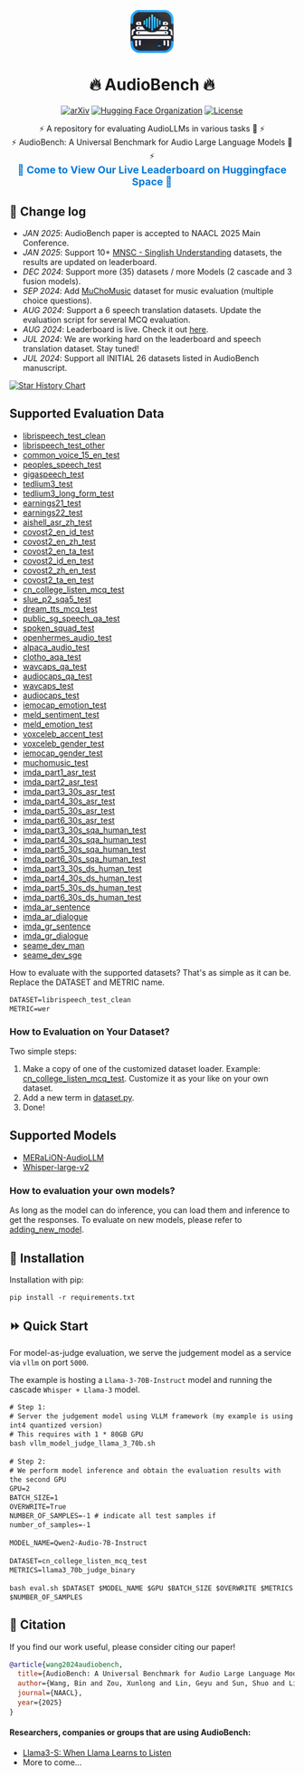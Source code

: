 <p align="center">
  <img src="assets/logo.png" alt="Prometheus-Logo" style="width: 15%; display: block; margin: auto;">
</p>

<h1 align="center">🔥 AudioBench 🔥</h1>


<p align="center">
  <a href="https://arxiv.org/abs/2406.16020"><img src="https://img.shields.io/badge/arXiv-2406.16020-b31b1b.svg" alt="arXiv"></a>
  <a href="https://huggingface.co/AudioLLMs"><img src="https://img.shields.io/badge/Hugging%20Face-Organization-ff9d00" alt="Hugging Face Organization"></a>
  <a href="https://huggingface.co/spaces/AudioLLMs/AudioBench-Leaderboard"><img src="https://img.shields.io/badge/AudioBench-Leaderboard-g41b1b.svg" alt="License"></a>
</p>

<p align="center">
  ⚡ A repository for evaluating AudioLLMs in various tasks 🚀 ⚡ <br>
  ⚡ AudioBench: A Universal Benchmark for Audio Large Language Models 🚀 ⚡ <br>
    <a href="https://huggingface.co/spaces/AudioLLMs/AudioBench-Leaderboard" 
     target="_blank" 
     style="text-decoration: none; color: #0078d7; font-weight: bold; font-size: 18px;">
     🌟 Come to View Our Live Leaderboard on Huggingface Space 🌟
  </a>
</p>


## 📝 Change log

* *JAN 2025*: AudioBench paper is accepted to NAACL 2025 Main Conference.
* *JAN 2025*: Support 10+ [MNSC - Singlish Understanding](https://huggingface.co/datasets/MERaLiON/Multitask-National-Speech-Corpus-v1) datasets, the results are updated on leaderboard.
* *DEC 2024*: Support more (35) datasets / more Models (2 cascade and 3 fusion models).
* *SEP 2024*: Add [MuChoMusic](https://arxiv.org/abs/2408.01337) dataset for music evaluation (multiple choice questions).
* *AUG 2024*: Support a 6 speech translation datasets. Update the evaluation script for several MCQ evaluation.
* *AUG 2024*: Leaderboard is live. Check it out [here](https://huggingface.co/spaces/AudioLLMs/AudioBench-Leaderboard).
* *JUL 2024*: We are working hard on the leaderboard and speech translation dataset. Stay tuned!
* *JUL 2024*: Support all INITIAL 26 datasets listed in AudioBench manuscript.


[![Star History Chart](https://api.star-history.com/svg?repos=AudioLLMs/AudioBench&type=Date)](https://star-history.com/#AudioLLMs/AudioBench&Date)

## Supported Evaluation Data
- [librispeech_test_clean](./examples/supported_datasets.md)
- [librispeech_test_other](./examples/supported_datasets.md)
- [common_voice_15_en_test](./examples/supported_datasets.md)
- [peoples_speech_test](./examples/supported_datasets.md)
- [gigaspeech_test](./examples/supported_datasets.md)
- [tedlium3_test](./examples/supported_datasets.md)
- [tedlium3_long_form_test](./examples/supported_datasets.md)
- [earnings21_test](./examples/supported_datasets.md)
- [earnings22_test](./examples/supported_datasets.md)
- [aishell_asr_zh_test](./examples/supported_datasets.md)
- [covost2_en_id_test](./examples/supported_datasets.md)
- [covost2_en_zh_test](./examples/supported_datasets.md)
- [covost2_en_ta_test](./examples/supported_datasets.md)
- [covost2_id_en_test](./examples/supported_datasets.md)
- [covost2_zh_en_test](./examples/supported_datasets.md)
- [covost2_ta_en_test](./examples/supported_datasets.md)
- [cn_college_listen_mcq_test](./examples/supported_datasets.md)
- [slue_p2_sqa5_test](./examples/supported_datasets.md)
- [dream_tts_mcq_test](./examples/supported_datasets.md)
- [public_sg_speech_qa_test](./examples/supported_datasets.md)
- [spoken_squad_test](./examples/supported_datasets.md)
- [openhermes_audio_test](./examples/supported_datasets.md)
- [alpaca_audio_test](./examples/supported_datasets.md)
- [clotho_aqa_test](./examples/supported_datasets.md)
- [wavcaps_qa_test](./examples/supported_datasets.md)
- [audiocaps_qa_test](./examples/supported_datasets.md)
- [wavcaps_test](./examples/supported_datasets.md)
- [audiocaps_test](./examples/supported_datasets.md)
- [iemocap_emotion_test](./examples/supported_datasets.md)
- [meld_sentiment_test](./examples/supported_datasets.md)
- [meld_emotion_test](./examples/supported_datasets.md)
- [voxceleb_accent_test](./examples/supported_datasets.md)
- [voxceleb_gender_test](./examples/supported_datasets.md)
- [iemocap_gender_test](./examples/supported_datasets.md)
- [muchomusic_test](./examples/supported_datasets.md)
- [imda_part1_asr_test](./examples/supported_datasets.md)
- [imda_part2_asr_test](./examples/supported_datasets.md)
- [imda_part3_30s_asr_test](./examples/supported_datasets.md)
- [imda_part4_30s_asr_test](./examples/supported_datasets.md)
- [imda_part5_30s_asr_test](./examples/supported_datasets.md)
- [imda_part6_30s_asr_test](./examples/supported_datasets.md)
- [imda_part3_30s_sqa_human_test](./examples/supported_datasets.md)
- [imda_part4_30s_sqa_human_test](./examples/supported_datasets.md)
- [imda_part5_30s_sqa_human_test](./examples/supported_datasets.md)
- [imda_part6_30s_sqa_human_test](./examples/supported_datasets.md)
- [imda_part3_30s_ds_human_test](./examples/supported_datasets.md)
- [imda_part4_30s_ds_human_test](./examples/supported_datasets.md)
- [imda_part5_30s_ds_human_test](./examples/supported_datasets.md)
- [imda_part6_30s_ds_human_test](./examples/supported_datasets.md)
- [imda_ar_sentence](./examples/supported_datasets.md)
- [imda_ar_dialogue](./examples/supported_datasets.md)
- [imda_gr_sentence](./examples/supported_datasets.md)
- [imda_gr_dialogue](./examples/supported_datasets.md)
- [seame_dev_man](./examples/supported_datasets.md)
- [seame_dev_sge](./examples/supported_datasets.md)


How to evaluate with the supported datasets? That's as simple as it can be. Replace the DATASET and METRIC name.
```
DATASET=librispeech_test_clean
METRIC=wer
```

### How to Evaluation on Your Dataset?
Two simple steps:
1. Make a copy of one of the customized dataset loader. Example: [cn_college_listen_mcq_test](src/dataset_src/cn_college_listen_mcq_test.py). Customize it as your like on your own dataset.
2. Add a new term in [dataset.py](src/dataset.py).
3. Done!


## Supported Models
- [MERaLiON-AudioLLM](./examples/adding_new_model.md)
- [Whisper-large-v2](./examples/adding_new_model.md)

### How to evaluation your own models?
As long as the model can do inference, you can load them and inference to get the responses.
To evaluate on new models, please refer to [adding_new_model](./examples/adding_new_model.md).


## 🔧 Installation

Installation with pip:
```shell
pip install -r requirements.txt
```

## ⏩ Quick Start

For model-as-judge evaluation, we serve the judgement model as a service via `vllm` on port `5000`.

The example is hosting a `Llama-3-70B-Instruct` model and running the cascade `Whisper + Llama-3` model.
```shell
# Step 1:
# Server the judgement model using VLLM framework (my example is using int4 quantized version)
# This requires with 1 * 80GB GPU
bash vllm_model_judge_llama_3_70b.sh

# Step 2:
# We perform model inference and obtain the evaluation results with the second GPU
GPU=2
BATCH_SIZE=1
OVERWRITE=True
NUMBER_OF_SAMPLES=-1 # indicate all test samples if number_of_samples=-1

MODEL_NAME=Qwen2-Audio-7B-Instruct

DATASET=cn_college_listen_mcq_test
METRICS=llama3_70b_judge_binary

bash eval.sh $DATASET $MODEL_NAME $GPU $BATCH_SIZE $OVERWRITE $METRICS $NUMBER_OF_SAMPLES

```



## 📖 Citation
If you find our work useful, please consider citing our paper!
```bibtex
@article{wang2024audiobench,
  title={AudioBench: A Universal Benchmark for Audio Large Language Models},
  author={Wang, Bin and Zou, Xunlong and Lin, Geyu and Sun, Shuo and Liu, Zhuohan and Zhang, Wenyu and Liu, Zhengyuan and Aw, AiTi and Chen, Nancy F},
  journal={NAACL},
  year={2025}
}
```

#### Researchers, companies or groups that are using AudioBench:
- [Llama3-S: When Llama Learns to Listen](https://homebrew.ltd/blog/llama3-just-got-ears)
- More to come...


